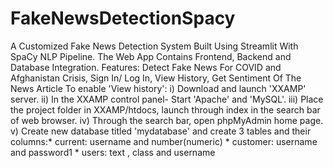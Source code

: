 # FakeNewsDetectionSpacy
A Customized Fake News Detection System Built Using Streamlit With SpaCy NLP Pipeline. The Web App Contains Frontend, Backend and Database Integration. Features: Detect Fake News For COVID and Afghanistan Crisis, Sign In/ Log In, View History, Get Sentiment Of The News Article
To enable 'View history':
    i) Download and launch 'XXAMP' server.
   ii) In the XXAMP control panel- Start 'Apache' and 'MySQL'.
  iii) Place the project folder in XXAMP/htdocs, launch through index in the search bar of web browser.
   iv) Through the search bar, open phpMyAdmin home page.
    v) Create new database titled 'mydatabase' and create 3 tables and their columns:* current: username and number(numeric)
                                                                                     * customer: username and password1
                                                                                     * users: text , class and username
 

